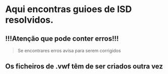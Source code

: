 # Aqui encontras guioes de ISD resolvidos.
## !!!Atenção que pode conter erros!!!  
> Se encontrares erros avisa para serem corrigidos
  
## Os ficheiros de .vwf têm de ser criados outra vez
